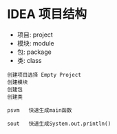 # IDEA 项目结构
* 项目: project
* 模块: module
* 包: package
* 类: class
```
创建项目选择 Empty Project
创建模块
创建包
创建类
```

```
psvm   快速生成main函数

sout   快速生成System.out.println()
```
